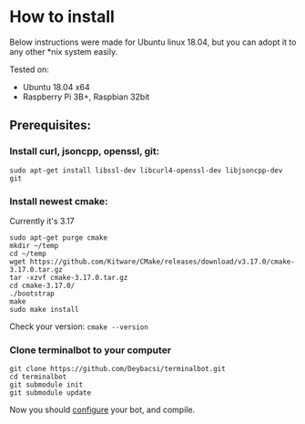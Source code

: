 ﻿# How to install

Below instructions were made for Ubuntu linux 18.04, but you can adopt it to any other *nix system easily.

Tested on:
- Ubuntu 18.04 x64
- Raspberry Pi 3B+, Raspbian 32bit

## Prerequisites:

### Install  curl, jsoncpp, openssl, git:
```
sudo apt-get install libssl-dev libcurl4-openssl-dev libjsoncpp-dev git
```

### Install  newest  cmake:
Currently it's 3.17
```
sudo apt-get purge cmake
mkdir ~/temp
cd ~/temp
wget https://github.com/Kitware/CMake/releases/download/v3.17.0/cmake-3.17.0.tar.gz
tar -xzvf cmake-3.17.0.tar.gz
cd cmake-3.17.0/
./bootstrap
make
sudo make install
```
Check your version: `cmake --version`

### Clone terminalbot to your computer

```
git clone https://github.com/Deybacsi/terminalbot.git
cd terminalbot
git submodule init
git submodule update
```


Now you should [configure](/terminalbot/configure) your bot, and compile.
